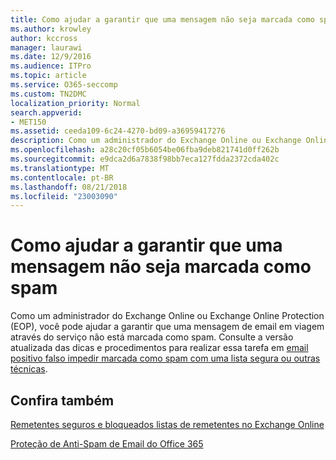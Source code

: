 ```yaml
---
title: Como ajudar a garantir que uma mensagem não seja marcada como spam
ms.author: krowley
author: kccross
manager: laurawi
ms.date: 12/9/2016
ms.audience: ITPro
ms.topic: article
ms.service: O365-seccomp
ms.custom: TN2DMC
localization_priority: Normal
search.appverid:
- MET150
ms.assetid: ceeda109-6c24-4270-bd09-a36959417276
description: Como um administrador do Exchange Online ou Exchange Online Protection (EOP), você pode ajudar a garantir que uma mensagem de email em viagem através do serviço não está marcada como spam. Consulte a versão atualizada das dicas e procedimentos para realizar essa tarefa em email positivo falso impedir marcada como spam com uma lista segura ou outras técnicas.
ms.openlocfilehash: a28c20cf05b6054be06fba9deb821741d0ff262b
ms.sourcegitcommit: e9dca2d6a7838f98bb7eca127fdda2372cda402c
ms.translationtype: MT
ms.contentlocale: pt-BR
ms.lasthandoff: 08/21/2018
ms.locfileid: "23003090"
---
```

# <a name="how-to-help-ensure-that-a-message-isnt-marked-as-spam"></a>Como ajudar a garantir que uma mensagem não seja marcada como spam

Como um administrador do Exchange Online ou Exchange Online Protection (EOP), você pode ajudar a garantir que uma mensagem de email em viagem através do serviço não está marcada como spam. Consulte a versão atualizada das dicas e procedimentos para realizar essa tarefa em [email positivo falso impedir marcada como spam com uma lista segura ou outras técnicas](https://go.microsoft.com/fwlink/p/?LinkID=534224). 
  
## <a name="see-also"></a>Confira também

[Remetentes seguros e bloqueados listas de remetentes no Exchange Online](safe-sender-and-blocked-sender-lists-faq.md)

[Proteção de Anti-Spam de Email do Office 365](https://support.office.com/article/Office-365-Email-Anti-Spam-Protection-6a601501-a6a8-4559-b2e7-56b59c96a586)

